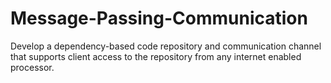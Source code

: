 # Message-Passing-Communication
Develop a dependency-based code repository and communication channel that supports client access to the repository from any internet enabled processor.
